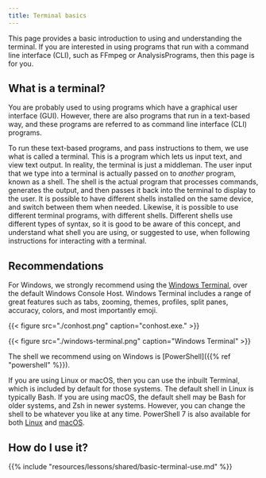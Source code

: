 ```yaml
---
title: Terminal basics
---
```


This page provides a basic introduction to using and understanding the terminal.
If you are interested in using programs that run with a command line interface
(CLI), such as FFmpeg or AnalysisPrograms, then this page is for you.

## What is a terminal?

You are probably used to using programs which have a graphical user interface
(GUI). However, there are also programs that run in a text-based way, and these
programs are referred to as command line interface (CLI) programs. 

To run these text-based programs, and pass instructions to them, we use what is
called a terminal. This is a program which lets us input text, and view text
output. In reality, the terminal is just a middleman. The user input that we
type into a terminal is actually passed on to _another_ program, known as a
shell. The shell is the actual program that processes commands, generates the
output, and then passes it back into the terminal to display to the user. It is
possible to have different shells installed on the same device, and switch
between them when needed. Likewise, it is possible to use different terminal
programs, with different shells. Different shells use different types of syntax,
so it is good to be aware of this concept, and understand what shell you are
using, or suggested to use, when following instructions for interacting with a
terminal. 

## Recommendations

For Windows, we strongly recommend using the [Windows Terminal](https://apps.microsoft.com/store/detail/windows-terminal/9N0DX20HK701?hl=en-au&gl=au),
over the default Windows Console Host. Windows Terminal includes a range of
great features such as tabs, zooming, themes, profiles, split panes, accuracy,
colors, and most importantly emoji.

{{< figure src="./conhost.png" caption="conhost.exe." >}}

{{< figure src="./windows-terminal.png" caption="Windows Terminal" >}}

The shell we recommend using on Windows is [PowerShell]({{% ref "powershell"
%}}). 

If you are using Linux or macOS, then you can use the inbuilt Terminal, which is
included by default for those systems. The default shell in Linux is typically
Bash. If you are using macOS, the default shell may be Bash for older systems, and
Zsh in newer systems. However, you can change the shell to be whatever you like
at any time. PowerShell 7 is also available for both
[Linux](https://learn.microsoft.com/en-us/powershell/scripting/install/installing-powershell-on-linux?view=powershell-7.2)
and
[macOS](https://learn.microsoft.com/en-us/powershell/scripting/install/installing-powershell-on-macos?view=powershell-7.2).

## How do I use it?

{{% include "resources/lessons/shared/basic-terminal-use.md" %}}

